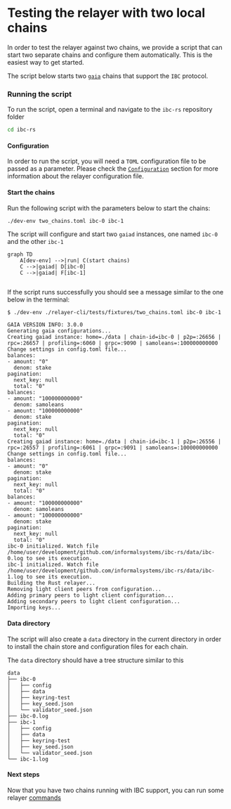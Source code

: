 # Testing the relayer with two local chains

In order to test the relayer against two chains, we provide a script that can start two separate chains and configure them automatically. This is the easiest way to get started.

The script below starts two [`gaia`](https://github.com/cosmos/gaia) chains that support the `IBC` protocol.

### Running the script

To run the script, open a terminal and navigate to the `ibc-rs` repository folder

```bash
cd ibc-rs
```

#### Configuration

In order to run the script, you will need a `TOML` configuration file to be passed as a parameter. Please check the [`Configuration`](./config.md) section for more information about the relayer configuration file.

#### Start the chains

Run the following script with the parameters below to start the chains:

```bash
./dev-env two_chains.toml ibc-0 ibc-1
```

The script will configure and start two `gaiad` instances, one named `ibc-0` and the other `ibc-1`

```mermaid
graph TD
    A[dev-env] -->|run| C(start chains)
    C -->|gaiad| D[ibc-0]
    C -->|gaiad| F[ibc-1]
            
```

If the script runs successfully you should see a message similar to the one below in the terminal:

```shell
$ ./dev-env ./relayer-cli/tests/fixtures/two_chains.toml ibc-0 ibc-1

GAIA VERSION INFO: 3.0.0
Generating gaia configurations...
Creating gaiad instance: home=./data | chain-id=ibc-0 | p2p=:26656 | rpc=:26657 | profiling=:6060 | grpc=:9090 | samoleans=:100000000000
Change settings in config.toml file...
balances:
- amount: "0"
  denom: stake
pagination:
  next_key: null
  total: "0"
balances:
- amount: "100000000000"
  denom: samoleans
- amount: "100000000000"
  denom: stake
pagination:
  next_key: null
  total: "0"
Creating gaiad instance: home=./data | chain-id=ibc-1 | p2p=:26556 | rpc=:26557 | profiling=:6061 | grpc=:9091 | samoleans=:100000000000
Change settings in config.toml file...
balances:
- amount: "0"
  denom: stake
pagination:
  next_key: null
  total: "0"
balances:
- amount: "100000000000"
  denom: samoleans
- amount: "100000000000"
  denom: stake
pagination:
  next_key: null
  total: "0"
ibc-0 initialized. Watch file /home/user/development/github.com/informalsystems/ibc-rs/data/ibc-0.log to see its execution.
ibc-1 initialized. Watch file /home/user/development/github.com/informalsystems/ibc-rs/data/ibc-1.log to see its execution.
Building the Rust relayer...
Removing light client peers from configuration...
Adding primary peers to light client configuration...
Adding secondary peers to light client configuration...
Importing keys...
```

#### Data directory
The script will also create a `data` directory in the current directory in order to install the chain store and configuration files for each chain.

The `data` directory should have a tree structure similar to this

```shell
data
├── ibc-0
│   ├── config
│   ├── data
│   ├── keyring-test
│   ├── key_seed.json
│   └── validator_seed.json
├── ibc-0.log
├── ibc-1
│   ├── config
│   ├── data
│   ├── keyring-test
│   ├── key_seed.json
│   └── validator_seed.json
└── ibc-1.log

```

#### Next steps

Now that you have two chains running with IBC support, you can run some relayer [commands](./commands.md)